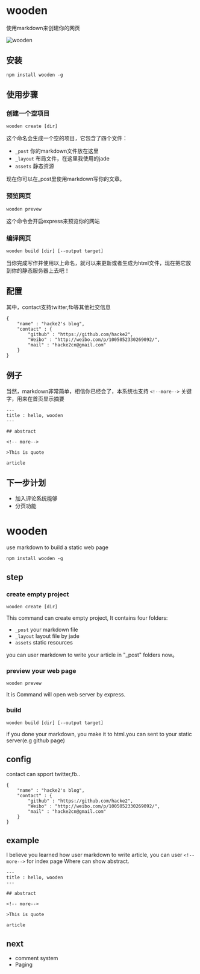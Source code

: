 # wooden

使用markdown来创建你的网页

![wooden](http://ww1.sinaimg.cn/large/8ae515a4gw1ey6n5ebs9fj20qk06waa9.jpg)

## 安装

```
npm install wooden -g
```

## 使用步骤

### 创建一个空项目

```
wooden create [dir]
```

这个命名会生成一个空的项目，它包含了四个文件：

* `_post` 你的markdown文件放在这里
* `_layout` 布局文件，在这里我使用的jade
* `assets` 静态资源

现在你可以在_post里使用markdown写你的文章。

### 预览网页

```
wooden prevew
```

这个命令会开启express来预览你的网站

### 编译网页

```
wooden build [dir] [--output target]
```

当你完成写作并使用以上命名，就可以来更新或者生成为html文件，现在把它放到你的静态服务器上去吧！

## 配置

其中，contact支持twitter,fb等其他社交信息

```
{
	"name" : "hacke2's blog",
	"contact" : {
		"github" : "https://github.com/hacke2",
		"Weibo" : "http://weibo.com/p/1005052330269092/",
		"mail" : "hacke2cn@gmail.com"
	}
}
```

## 例子

当然，markdown非常简单，相信你已经会了，本系统也支持 `<!--more-->` 关键字，用来在首页显示摘要

```
---
title : hello, wooden
---

## abstract

<!-- more-->

>This is quote

article
```

## 下一步计划

* 加入评论系统能够
* 分页功能

# wooden

use markdown to build a static web page

```
npm install wooden -g
```

## step

### create empty project

```
wooden create [dir]
```

This command can create empty project, It contains four folders:

* `_post` your markdown file
* `_layout` layout file by jade
* `assets` static resources 

you can user markdown to write your article in "_post" folders now。

### preview your web page

```
wooden prevew
```

It is Command will open web server by express.

### build

```
wooden build [dir] [--output target]
```

if you done your markdown, you make it to html.you can sent to your static server(e.g github page)

## config

contact can spport twitter,fb..

```
{
	"name" : "hacke2's blog",
	"contact" : {
		"github" : "https://github.com/hacke2",
		"Weibo" : "http://weibo.com/p/1005052330269092/",
		"mail" : "hacke2cn@gmail.com"
	}
}
```

## example

I believe you learned how user markdown to write article, you can user `<!--more-->` for index page Where can show abstract.

```
---
title : hello, wooden
---

## abstract

<!-- more-->

>This is quote

article
```

## next

* comment system
* Paging 
